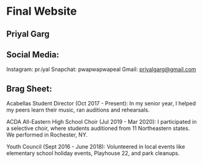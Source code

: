 # Final Website

## Priyal Garg

## Social Media: 
Instagram: pr.iyal
Snapchat: pwapwapwapeal
Gmail: priyalgarg@gmail.com

## Brag Sheet:

Acabellas Student Director (Oct 2017 - Present): In my senior year, I helped my peers learn their music, ran auditions and rehearsals.

ACDA All-Eastern High School Choir (Jul 2019 - Mar 2020): I participated in a selective choir, where students auditioned from 11 Northeastern states. We performed in Rochester, NY. 

Youth Council (Sept 2016 - June 2018): Volunteered in local events like elementary school holiday events, Playhouse 22, and park cleanups.
